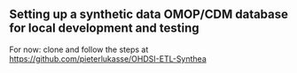 ## Setting up a synthetic data OMOP/CDM database for local development and testing

For now: clone and follow the steps at https://github.com/pieterlukasse/OHDSI-ETL-Synthea
